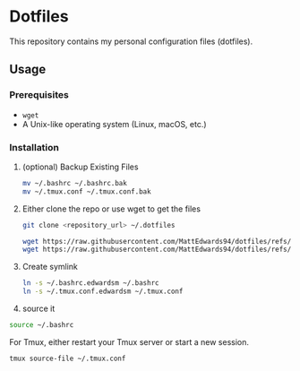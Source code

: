 # Dotfiles

This repository contains my personal configuration files (dotfiles).

## Usage

### Prerequisites

*   `wget`
*   A Unix-like operating system (Linux, macOS, etc.)

### Installation


1.  (optional) Backup Existing Files

    ```bash
    mv ~/.bashrc ~/.bashrc.bak
    mv ~/.tmux.conf ~/.tmux.conf.bak
    ```

2. Either clone the repo or use wget to get the files

    ```bash
    git clone <repository_url> ~/.dotfiles
    ```

    ```bash
    wget https://raw.githubusercontent.com/MattEdwards94/dotfiles/refs/heads/master/.bashrc -O ~/.bashrc.edwardsm
    wget https://raw.githubusercontent.com/MattEdwards94/dotfiles/refs/heads/master/.tmux.conf -O ~/.tmux.conf.edwardsm
    ```

3.  Create symlink

    ```bash
    ln -s ~/.bashrc.edwardsm ~/.bashrc
    ln -s ~/.tmux.conf.edwardsm ~/.tmux.conf
    ```

4. source it

```bash
source ~/.bashrc
```

For Tmux, either restart your Tmux server or start a new session.

```bash
tmux source-file ~/.tmux.conf
```

